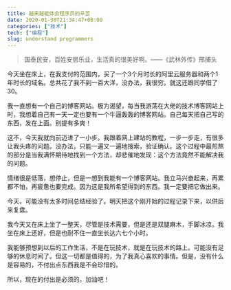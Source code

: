 ```yaml
---
title: 越来越能体会程序员的辛苦
date: 2020-01-30T21:34:47+08:00
categories: ["技术"]
tech: ["编程"]
slug: understand programmers
---
```


> 国泰民安，百姓安居乐业，生活真的很美好啊。——《武林外传》邢捕头

今天坐在床上，在我支付的范围内，买了一个3个月时长的阿里云服务器和两个1年时长的域名。总共花了我不到一百大洋，没办法，我很穷。就这还跟同学借了30。

我一直想有一个自己的博客网站。极为渴望，每当我游荡在大佬的技术博客网站上时，我想着自己有一天一定也要有一个牛逼轰轰的博客网站。自己每天把自己写的东西，发在上面。别提有多爽！

这不，今天我就向前迈进了一小步。我跟着网上建站的教程，一步一步走，有很多让我头疼的问题。没办法，只能一遍又一遍地搜索，验证确认。这个过程中最煎熬的部分是当我满怀期待地找到一个方法，却悲催地发现：这个方法竟然不能解决我的问题。

情绪很是低落，想停止，但是一想到我能有一个博客网站。我立马兴奋起来，再累都不怕，再疲惫也要完成。因为这是我所希望得到的东西。我一定要把它做出来。

今天，可能没有太多时间总结经验了。明天把这个刚开始的过程记录下来，以供后来复盘。

我今天又在床上坐了一整天，尽管是技术需要，但是还是双腿麻木，手脚冰凉。我坐在床上还好，但是也耐不住一直坐长达六七个小时。

我能够预想到以后的工作生活，不是在玩技术，就是在玩技术的路上。可能没有足够的休息时间了。但这一切都是值得的，为了我真心喜欢的事情。但是，没有什么是容易的，不付出点东西我是不会珍惜的。

所以，现在的付出是必须的。加油吧！